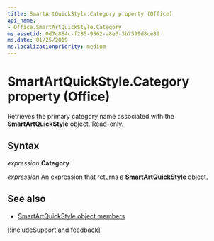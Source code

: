 ```yaml
---
title: SmartArtQuickStyle.Category property (Office)
api_name:
- Office.SmartArtQuickStyle.Category
ms.assetid: 0d7c884c-f285-9562-a8e3-3b7599d8ce89
ms.date: 01/25/2019
ms.localizationpriority: medium
---
```



# SmartArtQuickStyle.Category property (Office)

Retrieves the primary category name associated with the **SmartArtQuickStyle** object. Read-only.


## Syntax

_expression_.**Category**

_expression_ An expression that returns a **[SmartArtQuickStyle](Office.SmartArtQuickStyle.md)** object.


## See also

- [SmartArtQuickStyle object members](overview/Library-Reference/smartartquickstyle-members-office.md)



[!include[Support and feedback](~/includes/feedback-boilerplate.md)]